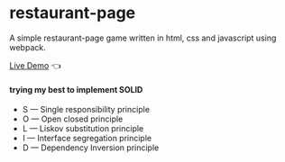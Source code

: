# restaurant-page
A simple restaurant-page game written in html, css and javascript using webpack.

[Live Demo](https://chicco4.github.io/restaurant-page/) :point_left:

#### trying my best to implement SOLID

* S — Single responsibility principle
* O — Open closed principle
* L — Liskov substitution principle
* I — Interface segregation principle
* D — Dependency Inversion principle